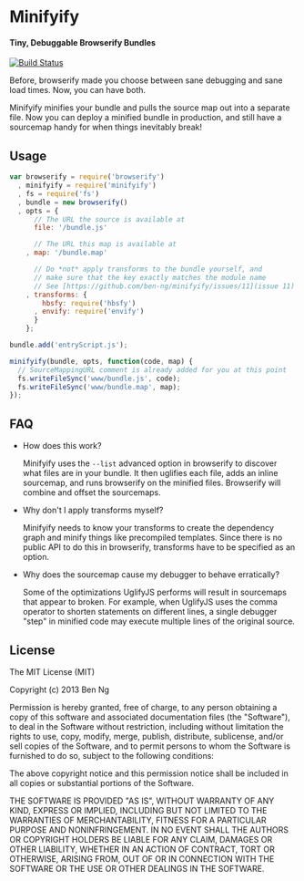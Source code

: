 Minifyify
=========
#### Tiny, Debuggable Browserify Bundles

[![Build Status](https://travis-ci.org/ben-ng/minifyify.png?branch=master)](https://travis-ci.org/ben-ng/minifyify)

Before, browserify made you choose between sane debugging and sane load times. Now, you can have both.

Minifyify minifies your bundle and pulls the source map out into a separate file. Now you can deploy a minified bundle in production, and still have a sourcemap handy for when things inevitably break!

## Usage

```js
var browserify = require('browserify')
  , minifyify = require('minifyify')
  , fs = require('fs')
  , bundle = new browserify()
  , opts = {
      // The URL the source is available at
      file: '/bundle.js'

      // The URL this map is available at
    , map: '/bundle.map'

      // Do *not* apply transforms to the bundle yourself, and
      // make sure that the key exactly matches the module name
      // See [https://github.com/ben-ng/minifyify/issues/11](issue 11) for why
    , transforms: {
        hbsfy: require('hbsfy')
      , envify: require('envify')
      }
    };

bundle.add('entryScript.js');

minifyify(bundle, opts, function(code, map) {
  // SourceMappingURL comment is already added for you at this point
  fs.writeFileSync('www/bundle.js', code);
  fs.writeFileSync('www/bundle.map', map);
});
```

## FAQ

 * How does this work?

   Minifyify uses the `--list` advanced option in browserify to discover what files are in your bundle. It then uglifies each file, adds an inline sourcemap, and runs browserify on the minified files. Browserify will combine and offset the sourcemaps.

 * Why don't I apply transforms myself?

   Minifyify needs to know your transforms to create the dependency graph and minify things like precompiled templates. Since there is no public API to do this in browserify, transforms have to be specified as an option.

 * Why does the sourcemap cause my debugger to behave erratically?

   Some of the optimizations UglifyJS performs will result in sourcemaps that appear to broken. For example, when UglifyJS uses the comma operator to shorten statements on different lines, a single debugger "step" in minified code may execute multiple lines of the original source.

## License

The MIT License (MIT)

Copyright (c) 2013 Ben Ng

Permission is hereby granted, free of charge, to any person obtaining a copy
of this software and associated documentation files (the "Software"), to deal
in the Software without restriction, including without limitation the rights
to use, copy, modify, merge, publish, distribute, sublicense, and/or sell
copies of the Software, and to permit persons to whom the Software is
furnished to do so, subject to the following conditions:

The above copyright notice and this permission notice shall be included in
all copies or substantial portions of the Software.

THE SOFTWARE IS PROVIDED "AS IS", WITHOUT WARRANTY OF ANY KIND, EXPRESS OR
IMPLIED, INCLUDING BUT NOT LIMITED TO THE WARRANTIES OF MERCHANTABILITY,
FITNESS FOR A PARTICULAR PURPOSE AND NONINFRINGEMENT. IN NO EVENT SHALL THE
AUTHORS OR COPYRIGHT HOLDERS BE LIABLE FOR ANY CLAIM, DAMAGES OR OTHER
LIABILITY, WHETHER IN AN ACTION OF CONTRACT, TORT OR OTHERWISE, ARISING FROM,
OUT OF OR IN CONNECTION WITH THE SOFTWARE OR THE USE OR OTHER DEALINGS IN
THE SOFTWARE.
